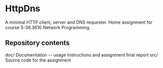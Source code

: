 HttpDns
=======

A minimal HTTP client, server and DNS requester. Home assignment for course S-38.3610 Network Programming.

Repository contents
-------------------

doc/        Documentation -- usage instructions and assignment final report
src/        Source code for the assignment

